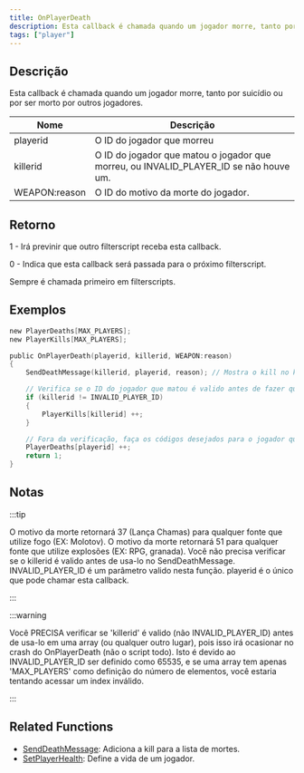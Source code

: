 ```yaml
---
title: OnPlayerDeath
description: Esta callback é chamada quando um jogador morre, tanto por suicídio ou por ser morto por outros jogadores.
tags: ["player"]
---
```


## Descrição

Esta callback é chamada quando um jogador morre, tanto por suicídio ou por ser morto por outros jogadores.

| Nome          | Descrição                                                                             |
|---------------|---------------------------------------------------------------------------------------|
| playerid      | O ID do jogador que morreu                                                            |
| killerid      | O ID do jogador que matou o jogador que morreu, ou INVALID_PLAYER_ID se não houve um. |
| WEAPON:reason | O ID do motivo da morte do jogador.                                                   |

## Retorno

1 - Irá previnir que outro filterscript receba esta callback.

0 - Indica que esta callback será passada para o próximo filterscript.

Sempre é chamada primeiro em filterscripts.

## Exemplos

```c
new PlayerDeaths[MAX_PLAYERS];
new PlayerKills[MAX_PLAYERS];

public OnPlayerDeath(playerid, killerid, WEAPON:reason)
{
    SendDeathMessage(killerid, playerid, reason); // Mostra o kill no killfeed

    // Verifica se o ID do jogador que matou é valido antes de fazer qualquer coisa
    if (killerid != INVALID_PLAYER_ID)
    {
        PlayerKills[killerid] ++;
    }

    // Fora da verificação, faça os códigos desejados para o jogador que morreu.
    PlayerDeaths[playerid] ++;
    return 1;
}
```

## Notas

:::tip

O motivo da morte retornará 37 (Lança Chamas) para qualquer fonte que utilize fogo (EX: Molotov). O motivo da morte retornará 51 para qualquer fonte que utilize explosões (EX: RPG, granada). Você não precisa verificar se o killerid é valido antes de usa-lo no SendDeathMessage. INVALID_PLAYER_ID é um parâmetro valido nesta função. playerid é o único que pode chamar esta callback.

:::

:::warning

Você PRECISA verificar se 'killerid' é valido (não INVALID_PLAYER_ID) antes de usa-lo em uma array (ou qualquer outro lugar), pois isso irá ocasionar no crash do OnPlayerDeath (não o script todo). Isto é devido ao INVALID_PLAYER_ID ser definido como 65535, e se uma array tem apenas 'MAX_PLAYERS' como definição do número de elementos, você estaria tentando acessar um index inválido.

:::

## Related Functions

- [SendDeathMessage](../functions/SendDeathMessage): Adiciona a kill para a lista de mortes.
- [SetPlayerHealth](../functions/SetPlayerHealth): Define a vida de um jogador.
